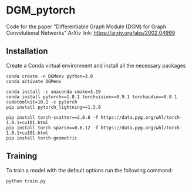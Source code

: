 # DGM_pytorch

Code for the paper "Differentiable Graph Module (DGM) for Graph Convolutional Networks"
ArXiv link: https://arxiv.org/abs/2002.04999

## Installation

Create a Conda virtual environment and install all the necessary packages

```
conda create -n DGMenv python=3.8
conda activate DGMenv
```

```
conda install -c anaconda cmake=3.19
conda install pytorch==1.8.1 torchvision==0.9.1 torchaudio==0.8.1 cudatoolkit=10.1 -c pytorch
pip install pytorch_lightning==1.3.8

pip install torch-scatter==2.0.8 -f https://data.pyg.org/whl/torch-1.8.1+cu101.html
pip install torch-sparse==0.6.12 -f https://data.pyg.org/whl/torch-1.8.1+cu101.html
pip install torch-geometric
```

## Training

To train a model with the default options run the following command:
```
python train.py
``` 
